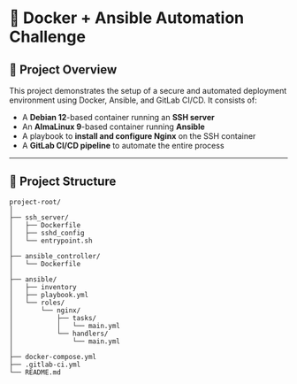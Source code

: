 # 🔧 Docker + Ansible Automation Challenge

## 🧭 Project Overview

This project demonstrates the setup of a secure and automated deployment environment using Docker, Ansible, and GitLab CI/CD. It consists of:

- A **Debian 12**-based container running an **SSH server**
- An **AlmaLinux 9**-based container running **Ansible**
- A playbook to **install and configure Nginx** on the SSH container
- A **GitLab CI/CD pipeline** to automate the entire process

---

## 📁 Project Structure

```
project-root/
│
├── ssh_server/
│   ├── Dockerfile
│   ├── sshd_config
│   └── entrypoint.sh
│
├── ansible_controller/
│   └── Dockerfile
│
├── ansible/
│   ├── inventory
│   ├── playbook.yml
│   └── roles/
│       └── nginx/
│           ├── tasks/
│           │   └── main.yml
│           └── handlers/
│               └── main.yml
│
├── docker-compose.yml
├── .gitlab-ci.yml
└── README.md
```

